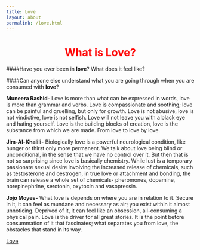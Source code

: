 ```yaml
---
title: Love
layout: about
permalink: /love.html
---
```

# **<center><font color="red">What is Love?</font></center>**

####Have you ever been in **love**? What does it feel like?

####Can anyone else understand what you are going through when you are consumed with **love**? 


**Muneera Rashid-**
Love is more than what can be expressed in words, love is more than grammar and verbs. Love is compassionate and soothing; love can be painful and gruelling, but only for growth. Love is not abusive, love is not vindictive, love is not selfish. Love will not leave you with a black eye and hating yourself. Love is the building blocks of creation, love is the substance from which we are made. From love to love by love.


**Jim-Al-Khalili-**
Biologically love is a powerful neurological condition, like hunger or thirst only more permanent. We talk about love being blind or unconditional, in the sense that we have no control over it. But then that is not so surprising since love is basically chemistry. While lust is a temporary passionate sexual desire involving the increased release of chemicals, such as testosterone and oestrogen, in true love or attachment and bonding, the brain can release a whole set of chemicals- pheromones, dopamine, norepinephrine, serotonin, oxytocin and vasopressin.


**Jojo Moyes-**
What love is depends on where you are in relation to it. Secure in it, it can feel as mundane and necessary as air; you exist within it almost unnoticing. Deprived of it, it can feel like an obsession, all-consuming a physical pain. Love is the driver for all great stories. It is the point before consummation of it that fascinates; what separates you from love, the obstacles that stand in its way.

[Love]((https://cdn.theguardian.tv/mainwebsite/2013/11/21/131121Marriedcouple-16x9.mp4))

